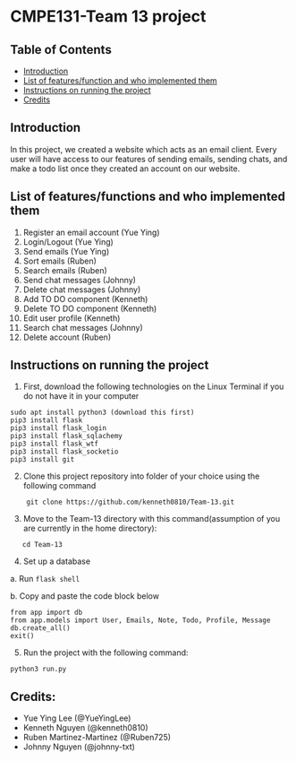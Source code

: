 # CMPE131-Team 13 project

## Table of Contents 
 - [Introduction](#introduction)
 - [List of features/function and who implemented them](#list-of-featuresfunction-and-who-implemented-them)
 - [Instructions on running the project](#instructions-on-running-the-project)
 - [Credits](#credits)

## Introduction 
In this project, we created a website which acts as an email client. Every user will have access to our features of
sending emails, sending chats, and make a todo list once they created an account on our website. 

## List of features/functions and who implemented them 
1. Register an email account (Yue Ying)
2. Login/Logout (Yue Ying)
3. Send emails (Yue Ying)
4. Sort emails (Ruben)
5. Search emails (Ruben)
6. Send chat messages (Johnny)
7. Delete chat messages (Johnny)
8. Add TO DO component (Kenneth)
9. Delete TO DO component (Kenneth)
10. Edit user profile (Kenneth)
11. Search chat messages (Johnny)
12. Delete account (Ruben)

## Instructions on running the project
1. First, download the following technologies on the Linux Terminal if you do not have it in your computer
```
sudo apt install python3 (download this first)
pip3 install flask 
pip3 install flask_login
pip3 install flask_sqlachemy
pip3 install flask_wtf
pip3 install flask_socketio
pip3 install git 
```
2. Clone this project repository into folder of your choice using the following command
```
    git clone https://github.com/kenneth0810/Team-13.git
```

3. Move to the Team-13 directory with this command(assumption of you are currently in the home directory): 
```
   cd Team-13
```
    
4. Set up a database

 a. Run `flask shell`

 b. Copy and paste the code block below

```
from app import db
from app.models import User, Emails, Note, Todo, Profile, Message
db.create_all()
exit()
```

5. Run the project with the following command: 
```
python3 run.py
```

## Credits: 
- Yue Ying Lee (@YueYingLee)
- Kenneth Nguyen (@kenneth0810)
- Ruben Martinez-Martinez (@Ruben725)
- Johnny Nguyen (@johnny-txt)
